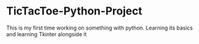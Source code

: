# TicTacToe-Python-Project
This is my first time working on something with python. Learning its basics and learning Tkinter alongside it 
